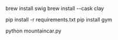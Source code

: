 brew install swig
brew install --cask clay

pip install -r requirements.txt
pip install gym

python mountaincar.py
